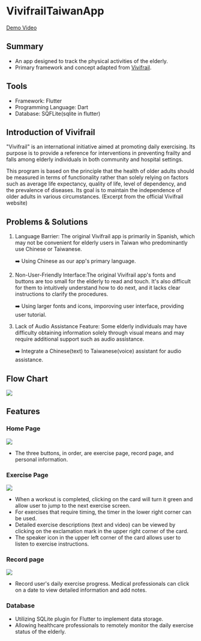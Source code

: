 # VivifrailTaiwanApp
[Demo Video](https://drive.google.com/file/d/1euBKDs0tTzOOADoxIjhjXIQKbKBIcSqQ/view?usp=sharing)

## Summary
- An app designed to track the physical activities of the elderly.
- Primary framework and concept adapted from [Vivifrail](https://play.google.com/store/apps/details?id=com.mikelizquierdo.vivifrail&hl=zh_HK&gl=US).

## Tools
- Framework: Flutter
- Programming Language: Dart
- Database: SQFLite(sqlite in flutter)

## Introduction of Vivifrail
"Vivifrail" is an international initiative aimed at promoting daily exercising. Its purpose is to provide a reference for interventions in preventing frailty and falls among elderly individuals in both community and hospital settings.

This program is based on the principle that the health of older adults should be measured in terms of functionality rather than solely relying on factors such as average life expectancy, quality of life, level of dependency, and the prevalence of diseases. Its goal is to maintain the independence of older adults in various circumstances. (Excerpt from the official Vivifrail website)

## Problems & Solutions
1. Language Barrier: The original Vivifrail app is primarily in Spanish, which may not be convenient for elderly users in Taiwan who predominantly use Chinese or Taiwanese.


    ➡️ Using Chinese as our app's primary language.


2. Non-User-Friendly Interface:The original Vivifrail app's fonts and buttons are too small for the elderly to read and touch. It's also difficult for them to intuitively understand how to do next, and it lacks clear instructions to clarify the procedures.

    ➡️ Using larger fonts and icons, imporoving user interface, providing user tutorial.


3. Lack of Audio Assistance Feature: Some elderly individuals may have difficulty obtaining information solely through visual means and may require additional support such as audio assistance.


    ➡️ Integrate a Chinese(text) to Taiwanese(voice) assistant for audio assistance.

## Flow Chart
![](https://i.imgur.com/ccBGMFn.jpg)

## Features
### Home Page
![](https://i.imgur.com/3gg8ekP.jpg)
- The three buttons, in order, are exercise page, record page, and personal information.
### Exercise Page
![](https://i.imgur.com/XaLH8Ym.jpg)
- When a workout is completed, clicking on the card will turn it green and allow user to jump to the next exercise screen.
- For exercises that require timing, the timer in the lower right corner can be used.
- Detailed exercise descriptions (text and video) can be viewed by clicking on the exclamation mark in the upper right corner of the card.
- The speaker icon in the upper left corner of the card allows user to listen to exercise instructions.
### Record page
![](https://i.imgur.com/6yAxsQE.jpg)
- Record user's daily exercise progress. Medical professionals can click on a date to view detailed information and add notes.
### Database
- Utilizing SQLite plugin for Flutter to implement data storage. 
- Allowing healthcare professionals to remotely monitor the daily exercise status of the elderly.
